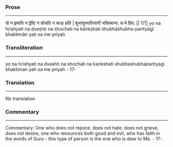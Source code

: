 ### Prose 
 --- 
यो न हृष्यति न द्वेष्टि न शोचति न काङ् क्षति |
शुभाशुभपरित्यागी भक्तिमान्य: स मे प्रिय: || 17||
yo na hṛiṣhyati na dveṣhṭi na śhochati na kāṅkṣhati
śhubhāśhubha-parityāgī bhaktimān yaḥ sa me priyaḥ

### Transliteration 
 --- 
yo na hrishyati na dvashti na shochati na kankshati shubhashubhaparityagi bhaktiman yah sa me priyah - 17-

### Translation 
 --- 
No translation

### Commentary 
 --- 
Commentary: One who does not rejoice, does not hate, does not grieve, does not desire, one who renounces both good and evil, who has faith in the words of Guru - this type of person is the one who is dear to Me. - 17-